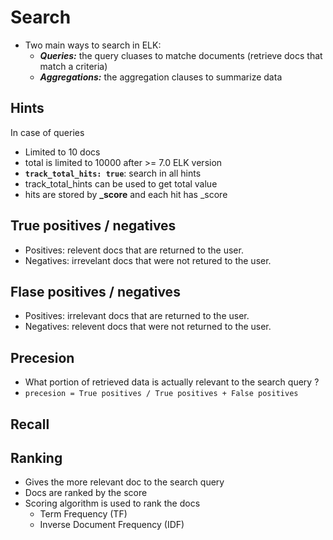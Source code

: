 # Search

- Two main ways to search in ELK:
  - ***Queries:*** the query cluases to matche documents (retrieve docs that match a criteria)
  - ***Aggregations:*** the aggregation clauses to summarize data

## Hints

In case of queries

- Limited to 10 docs
- total is limited to 10000 after >= 7.0 ELK version
- **```track_total_hits: true```**: search in all hints 
- track_total_hints can be used to get total value
- hits are stored by **_score** and each hit has _score

## True positives / negatives

- Positives: relevent docs that are returned to the user.
- Negatives: irrevelant docs that were not retured to the user.

## Flase positives / negatives

- Positives: irrelevant docs that are returned to the user.
- Negatives: relevent docs that were not returned to the user.

## Precesion 

- What portion of retrieved data is actually relevant to the search query ?
- `precesion = True positives / True positives + False positives`

## Recall 

## Ranking
- Gives the more relevant doc to the search query
- Docs are ranked by the score 
- Scoring algorithm is used to rank the docs
  - Term Frequency (TF)
  - Inverse Document Frequency (IDF) 
